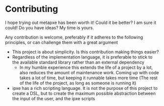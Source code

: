 # Contributing

I hope trying out metapxe has been worth it!
Could it be better? I am sure it could! Do you have ideas? My time is yours.

Any contribution is welcome, preferably if it adheres to the following principles, or can challenge them with a great argument
- This project is about simplicity. Is this contribution making things easier?
- Regardless of the implementation language, it is preferable to stick to the available standard library rather than an external dependency
    - In my humble experience this extends the life of a project by a lot, also reduces the amount of maintenance work. Coming up with code takes a lot of time, but keeping it runnable takes more time (The rest of the life of the project, as long as someone is running it)
- ipxe has a rich scripting language. It is not the purpose of this project to create a DSL, but to create the maximum possible abstraction between the input of the user, and the ipxe scripts
